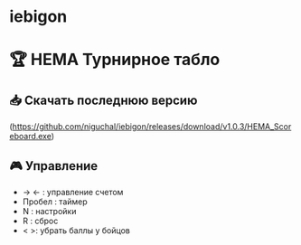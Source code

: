 # iebigon

# 🏆 HEMA Турнирное табло

## 📥 Скачать последнюю версию

(https://github.com/niguchal/iebigon/releases/download/v1.0.3/HEMA_Scoreboard.exe)

## 🎮 Управление
- → ← : управление счетом
- Пробел : таймер
- N : настройки
- R : сброс
- < >: убрать баллы у бойцов
